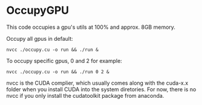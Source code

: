 # OccupyGPU

This code occupies a gpu's utils at 100% and approx. 8GB memory.

Occupy all gpus in default:

```
nvcc ./occupy.cu -o run && ./run &
```

To occupy specific gpus, 0 and 2 for example:

```
nvcc ./occupy.cu -o run && ./run 0 2 &
```

nvcc is the CUDA complier, which usually comes along with the cuda-x.x folder when you install CUDA into the system diretories. For now, there is no nvcc if you only install the cudatoolkit package from anaconda.
